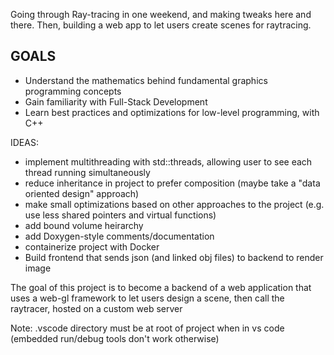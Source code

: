 Going through Ray-tracing in one weekend, and making tweaks here and there. Then, building a web app to let users create scenes for raytracing.

## GOALS

- Understand the mathematics behind fundamental graphics programming concepts
- Gain familiarity with Full-Stack Development
- Learn best practices and optimizations for low-level programming, with C++

IDEAS:

- implement multithreading with std::threads, allowing user to see each thread running simultaneously
- reduce inheritance in project to prefer composition (maybe take a "data oriented design" approach)
- make small optimizations based on other approaches to the project (e.g. use less shared pointers and virtual functions)
- add bound volume heirarchy
- add Doxygen-style comments/documentation
- containerize project with Docker
- Build frontend that sends json (and linked obj files) to backend to render image

The goal of this project is to become a backend of a web application that uses a web-gl framework to let users design a scene, then call the raytracer, hosted on a custom web server

Note: .vscode directory must be at root of project when in vs code (embedded run/debug tools don't work otherwise)

